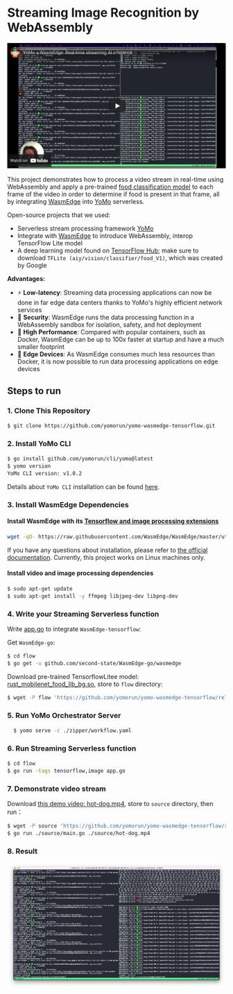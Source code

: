# Streaming Image Recognition by WebAssembly

[![Youtube: YoMo x WasmEdge](youtube.png)](https://youtu.be/E0ltsn6cLIU)

This project demonstrates how to process a video stream in real-time using WebAssembly and apply a pre-trained [food classification model](https://tfhub.dev/google/lite-model/aiy/vision/classifier/food_V1/1) to each frame of the video in order to determine if food is present in that frame, all by integrating [WasmEdge](https://github.com/WasmEdge/WasmEdge) into [YoMo](https://github.com/yomorun/yomo) serverless.

Open-source projects that we used:

- Serverless stream processing framework [YoMo](https://github.com/yomorun/yomo)
- Integrate with [WasmEdge](https://github.com/WasmEdge/WasmEdge) to introduce WebAssembly, interop TensorFlow Lite model
- A deep learning model found on [TensorFlow Hub](https://tfhub.dev/google/lite-model/aiy/vision/classifier/food_V1/1); make sure to download `TFLite (aiy/vision/classifier/food_V1)`, which was created by Google

**Advantages:**

- ⚡️ **Low-latency**: Streaming data processing applications can now be done in far edge data centers thanks to YoMo's highly efficient network services
- 🔐 **Security**: WasmEdge runs the data processing function in a WebAssembly sandbox for isolation, safety, and hot deployment
- 🚀 **High Performance**: Compared with popular containers, such as Docker, WasmEdge can be up to 100x faster at startup and have a much smaller footprint
- 🎯 **Edge Devices**: As WasmEdge consumes much less resources than Docker, it is now possible to run data processing applications on edge devices

## Steps to run

### 1. Clone This Repository

```bash
$ git clone https://github.com/yomorun/yomo-wasmedge-tensorflow.git
```

### 2. Install YoMo CLI

```bash
$ go install github.com/yomorun/cli/yomo@latest
$ yomo version
YoMo CLI version: v1.0.2
```
Details about `YoMo CLI` installation can be found [here](https://github.com/yomorun/yomo).

### 3. Install WasmEdge Dependencies

#### Install WasmEdge with its [Tensorflow and image processing extensions](https://www.secondstate.io/articles/wasi-tensorflow/)

```bash
wget -qO- https://raw.githubusercontent.com/WasmEdge/WasmEdge/master/utils/install.sh | bash -s -- -e all -p /usr/local
```

If you have any questions about installation, please refer to [the official documentation](https://github.com/WasmEdge/WasmEdge/blob/master/docs/install.md). Currently, this project works on Linux machines only.

#### Install video and image processing dependencies

```bash
$ sudo apt-get update
$ sudo apt-get install -y ffmpeg libjpeg-dev libpng-dev
```

### 4. Write your Streaming Serverless function

Write [app.go](https://github.com/yomorun/yomo-wasmedge-tensorflow/blob/main/flow/app.go) to integrate `WasmEdge-tensorflow`:

Get `WasmEdge-go`:

```bash
$ cd flow
$ go get -u github.com/second-state/WasmEdge-go/wasmedge
```

Download pre-trained TensorflowLitee model: [rust_mobilenet_food_lib_bg.so](https://github.com/yomorun/yomo-wasmedge-tensorflow/releases/download/v0.2.0/rust_mobilenet_food_lib_bg.so), store to `flow` directory:

```bash
$ wget -P flow 'https://github.com/yomorun/yomo-wasmedge-tensorflow/releases/download/v0.2.0/rust_mobilenet_food_lib_bg.so'
```

### 5. Run YoMo Orchestrator Server

```bash
  $ yomo serve -c ./zipper/workflow.yaml
```

### 6. Run Streaming Serverless function

```bash
$ cd flow
$ go run -tags tensorflow,image app.go
```

### 7. Demonstrate video stream

Download [this demo video: hot-dog.mp4](https://github.com/yomorun/yomo-wasmedge-tensorflow/releases/download/v0.2.0/hot-dog.mp4), store to `source` directory, then run：

```bash
$ wget -P source 'https://github.com/yomorun/yomo-wasmedge-tensorflow/releases/download/v0.2.0/hot-dog.mp4'
$ go run ./source/main.go ./source/hot-dog.mp4
```

### 8. Result

![YoMo-WasmEdge](result.png)
